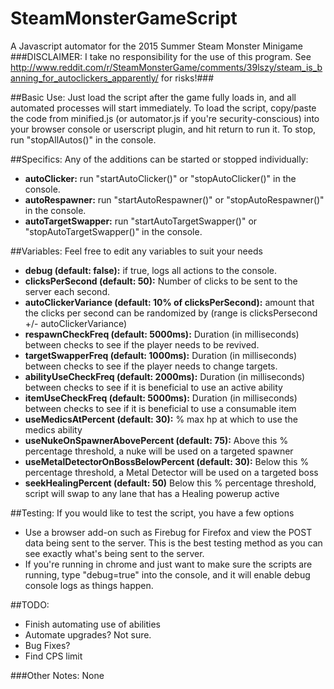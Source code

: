 # SteamMonsterGameScript
A Javascript automator for the 2015 Summer Steam Monster Minigame
###DISCLAIMER: I take no responsibility for the use of this program. See http://www.reddit.com/r/SteamMonsterGame/comments/39lszy/steam_is_banning_for_autoclickers_apparently/ for risks!###

##Basic Use:
Just load the script after the game fully loads in, and all automated processes will start immediately.
To load the script, copy/paste the code from minified.js (or automator.js if you're security-conscious) into your browser console or userscript plugin, and hit return to run it. 
To stop, run "stopAllAutos()" in the console.

##Specifics:
Any of the additions can be started or stopped individually:
- **autoClicker:** run "startAutoClicker()" or "stopAutoClicker()" in the console.
- **autoRespawner:** run "startAutoRespawner()" or "stopAutoRespawner()" in the console.
- **autoTargetSwapper:** run "startAutoTargetSwapper()" or "stopAutoTargetSwapper()" in the console.

##Variables:
Feel free to edit any variables to suit your needs
- **debug (default: false):** if true, logs all actions to the console.
- **clicksPerSecond (default: 50):** Number of clicks to be sent to the server each second.
- **autoClickerVariance (default: 10% of clicksPerSecond):** amount that the clicks per second can be randomized by (range is clicksPersecond +/- autoClickerVariance)
- **respawnCheckFreq (default: 5000ms):** Duration (in milliseconds) between checks to see if the player needs to be revived.
- **targetSwapperFreq (default: 1000ms):** Duration (in milliseconds) between checks to see if the player needs to change targets.
- **abilityUseCheckFreq (default: 2000ms):** Duration (in milliseconds) between checks to see if it is beneficial to use an active ability
- **itemUseCheckFreq (default: 5000ms):** Duration (in milliseconds) between checks to see if it is beneficial to use a consumable item
- **useMedicsAtPercent (default: 30):** % max hp at which to use the medics ability
- **useNukeOnSpawnerAbovePercent (default: 75):** Above this % percentage threshold, a nuke will be used on a targeted spawner
- **useMetalDetectorOnBossBelowPercent (default: 30):** Below this % percentage threshold, a Metal Detector will be used on a targeted boss
- **seekHealingPercent (default: 50)** Below this % percentage threshold, script will swap to any lane that has a Healing powerup active

##Testing:
If you would like to test the script, you have a few options
- Use a browser add-on such as Firebug for Firefox and view the POST data being sent to the server. This is the best testing method as you can see exactly what's being sent to the server.
- If you're running in chrome and just want to make sure the scripts are running, type "debug=true" into the console, and it will enable debug console logs as things happen.

##TODO:
- Finish automating use of abilities
- Automate upgrades? Not sure.
- Bug Fixes?
- Find CPS limit

###Other Notes:
None
